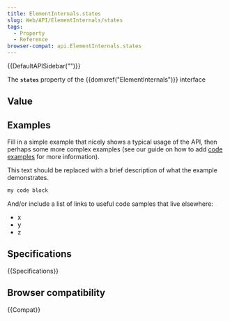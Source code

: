```yaml
---
title: ElementInternals.states
slug: Web/API/ElementInternals/states
tags:
  - Property
  - Reference
browser-compat: api.ElementInternals.states
---
```

{{DefaultAPISidebar("")}}

The **`states`** property of the {{domxref("ElementInternals")}} interface 

## Value



## Examples

Fill in a simple example that nicely shows a typical usage of the API, then perhaps some more complex examples (see our guide on how to add [code examples](/en-US/docs/MDN/Contribute/Structures/Code_examples) for more information).

This text should be replaced with a brief description of what the example demonstrates.

```js
my code block
```

And/or include a list of links to useful code samples that live elsewhere:

*   x
*   y
*   z

## Specifications

{{Specifications}}

## Browser compatibility

{{Compat}}


